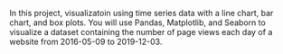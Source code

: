 In this project, visualizatoin using time series data with a line chart, bar chart, and box plots. You will use Pandas, Matplotlib, and Seaborn to visualize a dataset containing the number of page views each day of a website from 2016-05-09 to 2019-12-03.